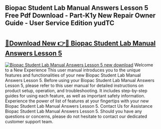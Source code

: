## Biopac Student Lab Manual Answers Lesson 5 Free Pdf Download - Part-K1y New Repair Owner Guide - User Service Edition yudTC

# <h2><a href="http://bc67301.oget.top/?id=Biopac+Student+Lab+Manual+Answers+Lesson+5">🔗Download New 👉🔴 Biopac Student Lab Manual Answers Lesson 5</a></h2>

[![Biopac Student Lab Manual Answers Lesson 5 new download](https://i.imgur.com/5g1atiW.png)](http://bc67301.oget.top/?id=Biopac+Student+Lab+Manual+Answers+Lesson+5)
Welcome to a New Experience This user manual introduces you to the unique features and functionalities of your new Biopac Student Lab Manual Answers Lesson 5. Before using your Biopac Student Lab Manual Answers Lesson 5, please refer to this user manual for detailed instructions on product setup, operation, and troubleshooting. It includes step-by-step guides for using each feature, as well as important safety information. Experience the power of list of features at your fingertips with your new Biopac Student Lab Manual Answers Lesson 5. Contact Us for Assistance Biopac Student Lab Manual Answers Lesson 5. Should you have any questions or concerns, please do not hesitate to contact our dedicated customer support team.
